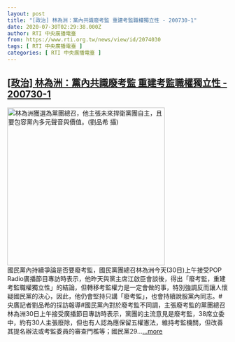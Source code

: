 ```yaml
---
layout: post
title: "[政治] 林為洲：黨內共識廢考監 重建考監職權獨立性 - 200730-1"
date: 2020-07-30T02:29:38.000Z
author: RTI 中央廣播電臺
from: https://www.rti.org.tw/news/view/id/2074030
tags: [ RTI 中央廣播電臺 ]
categories: [ RTI 中央廣播電臺 ]
---
```

<!--1596076178000-->
[[政治] 林為洲：黨內共識廢考監 重建考監職權獨立性 - 200730-1](https://www.rti.org.tw/news/view/id/2074030)
------

<div>
<img src="https://static.rti.org.tw/assets/thumbnails/2020/01/31/036d8cf837a4d260a2d43801d762d747.jpg" width="360" alt="林為洲獲選為黨團總召，他主張未來捍衛黨團自主，且要包容黨內多元聲音與價值。(劉品希 攝)" title="林為洲獲選為黨團總召，他主張未來捍衛黨團自主，且要包容黨內多元聲音與價值。(劉品希 攝)"><br>國民黨內持續爭論是否要廢考監，國民黨團總召林為洲今天(30日)上午接受POP Radio廣播節目專訪時表示，他昨天與黨主席江啟臣會談後，得出「廢考監，重建考監職權獨立性」的結論，但轉移考監權力是一定會做的事，特別強調反而讓人懷疑國民黨的決心，因此，他仍會堅持只講「廢考監」，也會持續說服黨內同志。#央廣記者劉品希的採訪報導#國民黨內對於廢考監不同調，主張廢考監的黨團總召林為洲30日上午接受廣播節目專訪時表示，黨團的主流意見是廢考監，38席立委中，約有30人主張廢除，但也有人認為應保留五權憲法，維持考監機關，但改善其提名辦法或考監委員的審查門檻等；國民黨29...<a target="_blank" href="https://www.rti.org.tw/news/view/id/2074030">...more</a>
</div>
